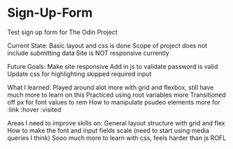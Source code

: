 # Sign-Up-Form

Test sign up form for The Odin Project

Current State:
Basic layout and css is done
Scope of project does not include submitting data
Site is NOT responsive currently

Future Goals:
Make site responsive
Add in js to validate password is valid
Update css for highlighting skipped required input

What I learned:
Played around alot more with grid and flexbox, still have
much more to learn on this
Practiced using root variables more
Transitioned off px for font values to rem
How to manipulate psudeo elements more for :link :hover :visited

Areas I need to improve skills on:
General layout structure with grid and flex
How to make the font and input fields scale (need to start using media queries I think)
Sooo much more to learn with css, feels harder than js ROFL
